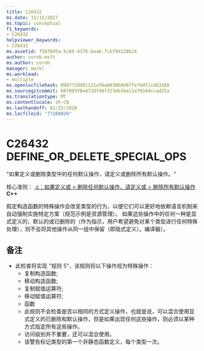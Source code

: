 ```yaml
---
title: C26432
ms.date: 11/15/2017
ms.topic: conceptual
f1_keywords:
- C26432
helpviewer_keywords:
- C26432
ms.assetid: f587b05a-5c69-4176-baa6-fcb79d228b24
author: corob-msft
ms.author: corob
manager: markl
ms.workload:
- multiple
ms.openlocfilehash: 0997728d81121afba0030b0d97fe74df2cd83268
ms.sourcegitcommit: 68f893f6e472df46f323db34a13a7034dccad25a
ms.translationtype: MT
ms.contentlocale: zh-CN
ms.lasthandoff: 02/15/2020
ms.locfileid: "77260826"
---
```

# <a name="c26432-define_or_delete_special_ops"></a>C26432 DEFINE_OR_DELETE_SPECIAL_OPS
"如果定义或删除类型中的任何默认操作，请定义或删除所有默认操作。"

核心准则： [.c：如果定义或 = 删除任何默认操作，请定义或 = 删除所有默认操作](https://isocpp.github.io/CppCoreGuidelines/CppCoreGuidelines#c21-if-you-define-or-delete-any-default-operation-define-or-delete-them-all) **C++**

假定构造函数的特殊操作会改变类型的行为，以便它们可以更好地依赖语言机制来自动强制实施特定方案（规范示例是资源管理）。 如果这些操作中的任何一种是显式定义的、默认的或已删除的（作为指示，用户希望避免对某个类型进行任何特殊处理），则不会将其他操作从同一组中保留（即隐式定义）。编译器）。

## <a name="remarks"></a>备注
- 此检查将实现 "规则 5"，该规则将以下操作视为特殊操作：
  - 复制构造函数;
  - 移动构造函数;
  - 复制赋值运算符;
  - 移动赋值运算符;
  - 函数
  - 此规则不会检查是否以相同的方式定义操作，也就是说，可以混合使用显式定义的已删除和默认操作，但是如果出现任何这些操作，则必须以某种方式指定所有这些操作。
  - 访问级别并不重要，还可以混合使用。
  - 该警告标记类型的第一个非静态函数定义，每个类型一次。
